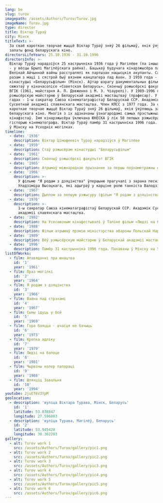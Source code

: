 ```yaml
---
lang: be
slug: turov
imagepath: /assets/Authors/Turov/Turov.jpg
imageName: Turov.jpg
type: director
title: Віктар Тураў
city: Мінск
titleText: >-
  За сваё кароткае творчае жыццё Віктар Тураў зняў 26 фільмаў, якія ўяўляюць
  залаты фонд беларускага кіно.
directorsLifeYears: 25.10.1936 - 31.10.1996
directorsInfo: >-
  Віктар Тураў нарадзіўся 25 кастрычніка 1936 года ў Магілёве (па іншых крыніцах
  - у вёсцы Брылі Магілёўскага раёна). Бацькоў будучага кінарэжысёра падчас
  Вялікай Айчыннай вайны расстралялі як партызан нацысцкія акупанты. Сам Віктар
  разам з маці і сястрой быў вязнем канцлагера пад Ахен. З 1959 года - рэжысёр
  кінастудыі «Беларусьфільм» (Мінск). Аўтар шэрагу дакументальных фільмаў і
  сюжэтаў у кіначасопісе «Советская Беларусь». Скончыў рэжысёрскі факультэт
  ВГІК (1961, майстэрня А. П. Довженко і М. Э. Чіаурелі). У 1989-1996 гг. вёў
  рэжысёрскую майстэрню ў Беларускай акадэміі мастацтваў (прафесар). У 1976-1981
  гадах - 1-ы сакратар Саюза кінематаграфістаў Беларускай ССР. Акадэмік
  Сусветнай акадэміі славянскага мастацтва. Член КПСС з 1977 года. За сваё
  кароткае творчае жыццё Віктар Тураў зняў 26 фільмаў, якія ўяўляюць залаты фонд
  беларускага кіно. Многія з іх адзначаны ўзнагародамі самых прэстыжных
  кінафэстаў. Імя кінарэжысёра ўключана ЮНЕСКА ў лік 50 лепшых рэжысёраў за ўсю
  гісторыю кінематографа. Віктар Тураў памёр 31 кастрычніка 1996 года. Пахаваны
  ў Мінску на Усходніх могілках.
timeline:
  - date: '1936'
    description: Віктар Цімафеевіч Тураў нарадзіўся ў Магілёве
  - date: '1959'
    description: Стаў рэжысёрам кінастудыі "Беларусьфільм"
  - date: '1961'
    description: Скончыў рэжысёрскі факультэт ВГІК
  - date: '1965'
    description: Атрымаў міжнароднае прызнанне за першы поўнаметражны фільм "Праз могілкі"
  - date: '1966'
    description: >-
      У фільме "Я родам з дзяцінства" ўпершыню прагучалі з экрана песні
      Уладзіміра Высоцкага, які адыграў у карціне ролю танкіста Валодзі.
  - date: '1967'
    description: Дыплом за лепшую рэжысуру (фільм "Я родам з дзяцінства")
  - date: '1976'
    description: >-
      1-ы сакратар Саюза кінематаграфістаў Беларускай ССР. Акадэмік Сусветнай
      акадэміі славянскага мастацтва.
  - date: '1982'
    description: На Усесаюзным кінафестывалі ў Таліне фільм «Людзі на балоце» атрымаў галоўны прыз і дыплом, прыз за жаночую ролю і прыз Саюза кінематаграфістаў Эстонскай ССР
  - date: '1988'
    description: Фільм атрымаў прэмію міністэрства абароны Польскай Народнай Рэспублікі
  - date: '1989'
    description: Вёў рэжысёрскую майстэрню ў Беларускай акадэміі мастацтваў (прафесар)
  - date: '1996'
    description: Памёр 31 кастрычніка 1996 года. Пахаваны ў Мінску на Усходніх могілках
listOfWorks:
  - film: Апавяданні пра юнацтва
    id: '1'
    year: '1961'
  - film: Праз могілкі
    id: '2'
    year: '1964'
  - film: Я родам з дзяцінства
    id: '3'
    year: '1966'
  - film: Вайна пад стрэхамі
    id: '4'
    year: '1967'
  - film: Сыны ідуць у бой
    id: '5'
    year: '1969'
  - film: Гора баяцца - шчасця не бачыць
    id: '6'
    year: '1973'
  - film: Кропка адліку
    id: '7'
    year: '1979'
  - film: Людзі на балоце
    id: '8'
    year: '1981'
  - film: Чырвоны колер папараці
    id: '9'
    year: '1988'
  - film: Шляхціц Завальня
    id: '10'
    year: '1994'
youtube: 2juET6V3YpM
geolocation:
  - description: 'вуліца Віктара Турава, Мінск, Беларусь'
    id: '1'
    latitude: 53.838847
    longitude: 27.596003
  - description: 'вуліца Турава, Магілёў, Беларусь'
    id: '2'
    latitude: 53.945428
    longitude: 30.362203
gallery:
  - alt: Turov work 1
    src: /assets/Authors/Turov/gallery/pic1.png
  - alt: Turov work 2
    src: /assets/Authors/Turov/gallery/pic2.png
  - alt: Turov work 3
    src: /assets/Authors/Turov/gallery/pic3.png
  - alt: Turov work 4
    src: /assets/Authors/Turov/gallery/pic4.png
  - alt: Turov work 5
    src: /assets/Authors/Turov/gallery/pic5.png
  - alt: Turov work 6
    src: /assets/Authors/Turov/gallery/pic6.png
---
```


